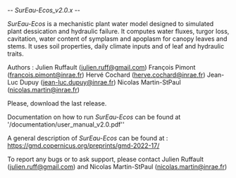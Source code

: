 --  _SurEau-Ecos_v2.0.x_  --
 
_SurEau-Ecos_ is a mechanistic plant water model designed to simulated plant dessication and hydraulic failure. It computes water fluxes, turgor loss, cavitation, water content of symplasm and apoplasm for canopy leaves and stems. It uses soil properties, daily climate inputs and of leaf and hydraulic traits.
 
Authors : Julien Ruffault (julien.ruff@gmail.com)
                François Pimont (francois.pimont@inrae.fr)
                Hervé Cochard (herve.cochard@inrae.fr)
                Jean-Luc Dupuy (jean-luc.dupuy@inrae.fr)
                Nicolas Martin-StPaul (nicolas.martin@inrae.fr)
          
Please, download the last release.           

Documentation on how to run _SurEau-Ecos_ can be found at '/documentation/user_manual_v2.0.pdf''

A general description of _SurEau-Ecos_ can be found at : https://gmd.copernicus.org/preprints/gmd-2022-17/

To report any bugs or to ask support, please contact Julien Ruffault (julien.ruff@gmail.com) and Nicolas Martin-StPaul (nicolas.martin@inrae.fr) 
